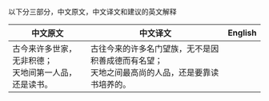 以下分三部分，中文原文，中文译文和建议的英文解释

| 中文原文                             | 中文译文 | English |
| -------------------------------- | ---- | ------- |
| 古今来许多世家，无非积德；<br/>天地间第一人品，还是读书。 | 古往今来的许多名门望族，无不是因积善成德而有名望；<br/>天地之间最高尚的人品，还是要靠读书培养的。 |         |


